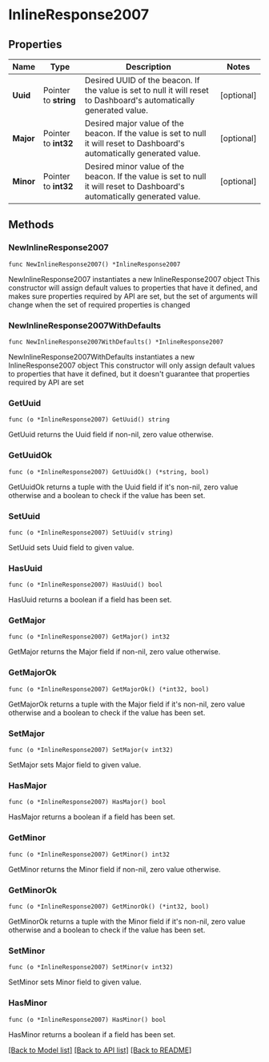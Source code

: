# InlineResponse2007

## Properties

Name | Type | Description | Notes
------------ | ------------- | ------------- | -------------
**Uuid** | Pointer to **string** | Desired UUID of the beacon. If the value is set to null it will reset to Dashboard&#39;s automatically generated value. | [optional] 
**Major** | Pointer to **int32** | Desired major value of the beacon. If the value is set to null it will reset to Dashboard&#39;s automatically generated value. | [optional] 
**Minor** | Pointer to **int32** | Desired minor value of the beacon. If the value is set to null it will reset to Dashboard&#39;s automatically generated value. | [optional] 

## Methods

### NewInlineResponse2007

`func NewInlineResponse2007() *InlineResponse2007`

NewInlineResponse2007 instantiates a new InlineResponse2007 object
This constructor will assign default values to properties that have it defined,
and makes sure properties required by API are set, but the set of arguments
will change when the set of required properties is changed

### NewInlineResponse2007WithDefaults

`func NewInlineResponse2007WithDefaults() *InlineResponse2007`

NewInlineResponse2007WithDefaults instantiates a new InlineResponse2007 object
This constructor will only assign default values to properties that have it defined,
but it doesn't guarantee that properties required by API are set

### GetUuid

`func (o *InlineResponse2007) GetUuid() string`

GetUuid returns the Uuid field if non-nil, zero value otherwise.

### GetUuidOk

`func (o *InlineResponse2007) GetUuidOk() (*string, bool)`

GetUuidOk returns a tuple with the Uuid field if it's non-nil, zero value otherwise
and a boolean to check if the value has been set.

### SetUuid

`func (o *InlineResponse2007) SetUuid(v string)`

SetUuid sets Uuid field to given value.

### HasUuid

`func (o *InlineResponse2007) HasUuid() bool`

HasUuid returns a boolean if a field has been set.

### GetMajor

`func (o *InlineResponse2007) GetMajor() int32`

GetMajor returns the Major field if non-nil, zero value otherwise.

### GetMajorOk

`func (o *InlineResponse2007) GetMajorOk() (*int32, bool)`

GetMajorOk returns a tuple with the Major field if it's non-nil, zero value otherwise
and a boolean to check if the value has been set.

### SetMajor

`func (o *InlineResponse2007) SetMajor(v int32)`

SetMajor sets Major field to given value.

### HasMajor

`func (o *InlineResponse2007) HasMajor() bool`

HasMajor returns a boolean if a field has been set.

### GetMinor

`func (o *InlineResponse2007) GetMinor() int32`

GetMinor returns the Minor field if non-nil, zero value otherwise.

### GetMinorOk

`func (o *InlineResponse2007) GetMinorOk() (*int32, bool)`

GetMinorOk returns a tuple with the Minor field if it's non-nil, zero value otherwise
and a boolean to check if the value has been set.

### SetMinor

`func (o *InlineResponse2007) SetMinor(v int32)`

SetMinor sets Minor field to given value.

### HasMinor

`func (o *InlineResponse2007) HasMinor() bool`

HasMinor returns a boolean if a field has been set.


[[Back to Model list]](../README.md#documentation-for-models) [[Back to API list]](../README.md#documentation-for-api-endpoints) [[Back to README]](../README.md)


